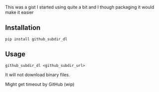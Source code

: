 This was a gist I started using quite a bit and I though packaging it would make it easier

## Installation
```
pip install github_subdir_dl
```

## Usage
```
github_subdir_dl <github_subdir_url>
```
It will not download binary files.

Might get timeout by GitHub (wip)

